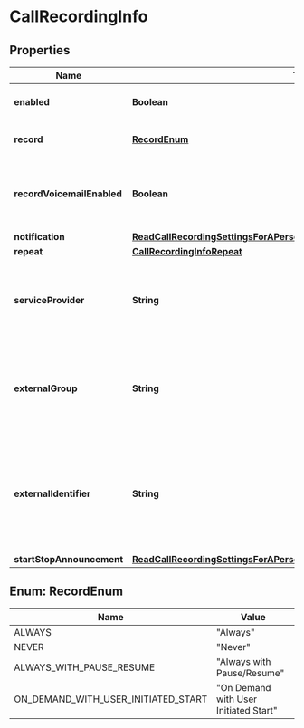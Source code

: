 <!--  Copyright 2025 Cisco Systems Inc.

Permission is hereby granted, free of charge, to any person obtaining a copy
of this software and associated documentation files (the "Software"), to deal
in the Software without restriction, including without limitation the rights
to use, copy, modify, merge, publish, distribute, sublicense, and/or sell
copies of the Software, and to permit persons to whom the Software is
furnished to do so, subject to the following conditions:

The above copyright notice and this permission notice shall be included in
all copies or substantial portions of the Software.

THE SOFTWARE IS PROVIDED "AS IS", WITHOUT WARRANTY OF ANY KIND, EXPRESS OR
IMPLIED, INCLUDING BUT NOT LIMITED TO THE WARRANTIES OF MERCHANTABILITY,
FITNESS FOR A PARTICULAR PURPOSE AND NONINFRINGEMENT. IN NO EVENT SHALL THE
AUTHORS OR COPYRIGHT HOLDERS BE LIABLE FOR ANY CLAIM, DAMAGES OR OTHER
LIABILITY, WHETHER IN AN ACTION OF CONTRACT, TORT OR OTHERWISE, ARISING FROM,
OUT OF OR IN CONNECTION WITH THE SOFTWARE OR THE USE OR OTHER DEALINGS IN
THE SOFTWARE.-->


# CallRecordingInfo


## Properties

| Name | Type | Description | Notes |
|------------ | ------------- | ------------- | -------------|
|**enabled** | **Boolean** | &#x60;true&#x60; if call recording is enabled. |  |
|**record** | [**RecordEnum**](#RecordEnum) | Call recording scenario. |  |
|**recordVoicemailEnabled** | **Boolean** | When &#x60;true&#x60;, voicemail messages are also recorded. |  |
|**notification** | [**ReadCallRecordingSettingsForAPerson200ResponseNotification**](ReadCallRecordingSettingsForAPerson200ResponseNotification.md) |  |  |
|**repeat** | [**CallRecordingInfoRepeat**](CallRecordingInfoRepeat.md) |  |  |
|**serviceProvider** | **String** | Name of the service provider providing call recording service. |  |
|**externalGroup** | **String** | Group utilized by the service provider providing call recording service. |  |
|**externalIdentifier** | **String** | Unique person identifier utilized by the service provider providing call recording service. |  |
|**startStopAnnouncement** | [**ReadCallRecordingSettingsForAPerson200ResponseStartStopAnnouncement**](ReadCallRecordingSettingsForAPerson200ResponseStartStopAnnouncement.md) |  |  |



## Enum: RecordEnum

| Name | Value |
|---- | -----|
| ALWAYS | &quot;Always&quot; |
| NEVER | &quot;Never&quot; |
| ALWAYS_WITH_PAUSE_RESUME | &quot;Always with Pause/Resume&quot; |
| ON_DEMAND_WITH_USER_INITIATED_START | &quot;On Demand with User Initiated Start&quot; |



